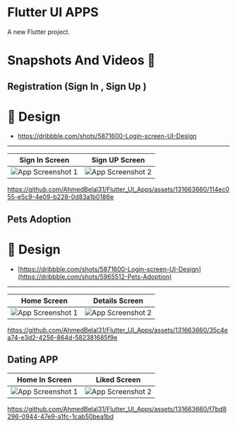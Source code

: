 # Flutter UI APPS 

A new Flutter project.

# Snapshots And Videos 🎥

## Registration (Sign In , Sign Up ) 

# 📌 Design 
 * https://dribbble.com/shots/5871600-Login-screen-UI-Design

<hr>

| Sign In Screen | Sign UP  Screen |
|---------|---------|
| ![App Screenshot 1](https://github.com/AhmedBelal31/Flutter_UI_Apps/assets/131663660/52aba699-0209-4f39-8ec8-e1b2e00a1d5e) | ![App Screenshot 2](https://github.com/AhmedBelal31/Flutter_UI_Apps/assets/131663660/deba09c2-4a19-4850-88fa-a0b52f974171) |


https://github.com/AhmedBelal31/Flutter_UI_Apps/assets/131663660/114ec055-e5c9-4e09-b228-0d83a1b0186e

## Pets Adoption

# 📌 Design 
 * [https://dribbble.com/shots/5871600-Login-screen-UI-Design](https://dribbble.com/shots/5965512-Pets-Adoption)

  <hr>

  
| Home Screen |Details  Screen |
|---------|---------|
| ![App Screenshot 1](https://github.com/AhmedBelal31/Flutter_UI_Apps/assets/131663660/e6b2bc08-46ae-4625-8d88-2a66c4bc336f) | ![App Screenshot 2](https://github.com/AhmedBelal31/Flutter_UI_Apps/assets/131663660/722bf8fd-a8fb-4ac1-8154-f8f0c84c27cf) |



https://github.com/AhmedBelal31/Flutter_UI_Apps/assets/131663660/35c4ea74-e3d2-4256-864d-582381685f9e


  
## Dating APP

| Home In Screen | Liked  Screen |
|---------|---------|
| ![App Screenshot 1](https://github.com/AhmedBelal31/Flutter_UI_Apps/assets/131663660/77c7cdb1-6ccd-469c-8ab7-acad492b9978) | ![App Screenshot 2](https://github.com/AhmedBelal31/Flutter_UI_Apps/assets/131663660/860dbf2d-deaf-40a4-a996-feb8df729f8f) |




https://github.com/AhmedBelal31/Flutter_UI_Apps/assets/131663660/f7bd8296-0944-47e9-a1fc-1cab50bea1bd

